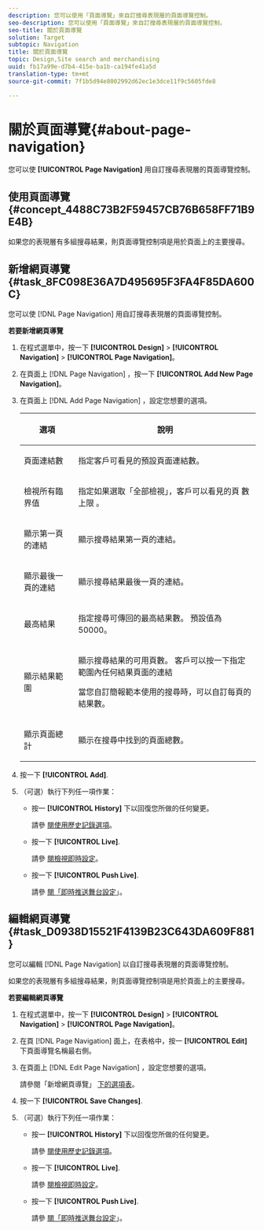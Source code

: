 ```yaml
---
description: 您可以使用「頁面導覽」來自訂搜尋表現層的頁面導覽控制。
seo-description: 您可以使用「頁面導覽」來自訂搜尋表現層的頁面導覽控制。
seo-title: 關於頁面導覽
solution: Target
subtopic: Navigation
title: 關於頁面導覽
topic: Design,Site search and merchandising
uuid: fb17a99e-d7b4-415e-ba1b-ca194fe41a5d
translation-type: tm+mt
source-git-commit: 7f1b5d94e8002992d62ec1e3dce11f9c5605fde8

---
```



# 關於頁面導覽{#about-page-navigation}

您可以使 **[!UICONTROL Page Navigation]** 用自訂搜尋表現層的頁面導覽控制。

## 使用頁面導覽 {#concept_4488C73B2F59457CB76B658FF71B9E4B}

如果您的表現層有多組搜尋結果，則頁面導覽控制項是用於頁面上的主要搜尋。

## 新增網頁導覽 {#task_8FC098E36A7D495695F3FA4F85DA600C}

您可以使 [!DNL Page Navigation] 用自訂搜尋表現層的頁面導覽控制。

<!-- 

t_configuring_web_page_navigation.xml

 -->

**若要新增網頁導覽**

1. 在程式選單中，按一下 **[!UICONTROL Design]** > **[!UICONTROL Navigation]** > **[!UICONTROL Page Navigation]**。
1. 在頁面上 [!DNL Page Navigation] ，按一下 **[!UICONTROL Add New Page Navigation]**。
1. 在頁面上 [!DNL Add Page Navigation] ，設定您想要的選項。

   <!-- 
   r_page_navigation_options.xml
   -->

   <table> 
    <thead> 
      <tr> 
      <th colname="col1" class="entry"> <p>選項 </p> </th> 
      <th colname="col2" class="entry"> <p>說明 </p> </th> 
      </tr> 
    </thead>
    <tbody> 
      <tr> 
      <td colname="col1"> <p>頁面連結數 </p> </td> 
      <td colname="col2"> <p> 指定客戶可看見的預設頁面連結數。 </p> </td> 
      </tr> 
      <tr> 
      <td colname="col1"> <p>檢視所有臨界值 </p> </td> 
      <td colname="col2"> <p>指定如果選取「全部檢視」，客戶可以看見的頁 <span class="uicontrol"> 數上限</span> 。 </p> </td> 
      </tr> 
      <tr> 
      <td colname="col1"> <p>顯示第一頁的連結 </p> </td> 
      <td colname="col2"> <p>顯示搜尋結果第一頁的連結。 </p> </td> 
      </tr> 
      <tr> 
      <td colname="col1"> <p>顯示最後一頁的連結 </p> </td> 
      <td colname="col2"> <p> 顯示搜尋結果最後一頁的連結。 </p> </td> 
      </tr> 
      <tr> 
      <td colname="col1"> <p>最高結果 </p> </td> 
      <td colname="col2"> <p>指定搜尋可傳回的最高結果數。 預設值為 50000。 </p> </td> 
      </tr> 
      <tr> 
      <td colname="col1"> <p>顯示結果範圍 </p> </td> 
      <td colname="col2"> <p>顯示搜尋結果的可用頁數。 客戶可以按一下指定範圍內任何結果頁面的連結 </p> <p> 當您自訂簡報範本使用的搜尋時，可以自訂每頁的結果數。 </p> </td> 
      </tr> 
      <tr> 
      <td colname="col1"> <p>顯示頁面總計 </p> </td> 
      <td colname="col2"> <p>顯示在搜尋中找到的頁面總數。 </p> </td> 
      </tr> 
    </tbody> 
    </table>

1. 按一下 **[!UICONTROL Add]**.
1. （可選）執行下列任一項作業：

   * 按一 **[!UICONTROL History]** 下以回復您所做的任何變更。

      請參 [閱使用歷史記錄選項](../t-using-the-history-option.md#task_70DD3F87A67242BBBD2CB27156F43002)。

   * 按一下 **[!UICONTROL Live]**.

      請參 [閱檢視即時設定](../c-about-staging.md#task_401A0EBDB5DB4D4CA933CBA7BECDC10F)。

   * 按一下 **[!UICONTROL Push Live]**.

      請參 [閱「即時推送舞台設定](../c-about-staging.md#task_44306783B4C0408AAA58B471DAF2D9A4)」。

## 編輯網頁導覽 {#task_D0938D15521F4139B23C643DA609F881}

您可以編輯 [!DNL Page Navigation] 以自訂搜尋表現層的頁面導覽控制。

<!-- 

t_editing_web_page_navigation.xml

 -->

如果您的表現層有多組搜尋結果，則頁面導覽控制項是用於頁面上的主要搜尋。

**若要編輯網頁導覽**

1. 在程式選單中，按一下 **[!UICONTROL Design]** > **[!UICONTROL Navigation]** > **[!UICONTROL Page Navigation]**。
1. 在頁 [!DNL Page Navigation] 面上，在表格中，按一 **[!UICONTROL Edit]** 下頁面導覽名稱最右側。
1. 在頁面上 [!DNL Edit Page Navigation] ，設定您想要的選項。

   請參閱「新增網頁導覽」 [下的選項表](../c-about-design-menu/c-about-page-navigation.md#task_8FC098E36A7D495695F3FA4F85DA600C)。
1. 按一下 **[!UICONTROL Save Changes]**.
1. （可選）執行下列任一項作業：

   * 按一 **[!UICONTROL History]** 下以回復您所做的任何變更。

      請參 [閱使用歷史記錄選項](../t-using-the-history-option.md#task_70DD3F87A67242BBBD2CB27156F43002)。

   * 按一下 **[!UICONTROL Live]**.

      請參 [閱檢視即時設定](../c-about-staging.md#task_401A0EBDB5DB4D4CA933CBA7BECDC10F)。

   * 按一下 **[!UICONTROL Push Live]**.

      請參 [閱「即時推送舞台設定](../c-about-staging.md#task_44306783B4C0408AAA58B471DAF2D9A4)」。

